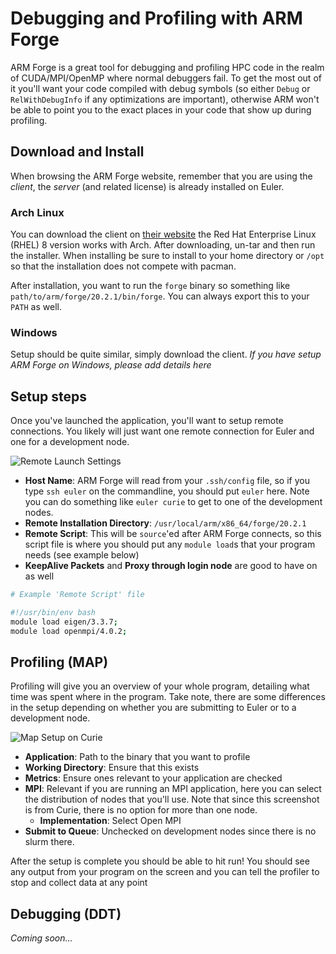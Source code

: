 # Debugging and Profiling with ARM Forge

ARM Forge is a great tool for debugging and profiling HPC code in the realm of CUDA/MPI/OpenMP where normal debuggers fail. To get the most out of it you'll want your code compiled with debug symbols (so either `Debug` or `RelWithDebugInfo` if any optimizations are important), otherwise ARM won't be able to point you to the exact places in your code that show up during profiling.

## Download and Install

When browsing the ARM Forge website, remember that you are using the _client_, the _server_ (and related license) is already installed on Euler.

### Arch Linux

You can download the client on [their website](https://developer.arm.com/tools-and-software/server-and-hpc/downloads/arm-forge) the Red Hat Enterprise Linux (RHEL) 8 version works with Arch. After downloading, un-tar and then run the installer. When installing be sure to install to your home directory or `/opt` so that the installation does not compete with pacman.

After installation, you want to run the `forge` binary so something like `path/to/arm/forge/20.2.1/bin/forge`. You can always export this to your `PATH` as well.

### Windows

Setup should be quite similar, simply download the client. _If you have setup ARM Forge on Windows, please add details here_

## Setup steps

Once you've launched the application, you'll want to setup remote connections. You likely will just want one remote connection for Euler and one for a development node.

![Remote Launch Settings](/lab-wiki/images/technical/arm-forge-remote-launch.png)

- __Host Name__: ARM Forge will read from your `.ssh/config` file, so if you type `ssh euler` on the commandline, you should put `euler` here. Note you can do something like `euler curie` to get to one of the development nodes.
- __Remote Installation Directory__: `/usr/local/arm/x86_64/forge/20.2.1`
- __Remote Script__: This will be `source`'ed after ARM Forge connects, so this script file is where you should put any `module load`s that your program needs (see example below)
- __KeepAlive Packets__ and __Proxy through login node__ are good to have on as well

````bash
# Example 'Remote Script' file

#!/usr/bin/env bash
module load eigen/3.3.7;
module load openmpi/4.0.2;
````

## Profiling (MAP)

Profiling will give you an overview of your whole program, detailing what time was spent where in the program. Take note, there are some differences in the setup depending on whether you are submitting to Euler or to a development node.

![Map Setup on Curie](/lab-wiki/images/technical/arm-forge-map-setup.png)

- __Application__: Path to the binary that you want to profile
- __Working Directory__: Ensure that this exists
- __Metrics__: Ensure ones relevant to your application are checked
- __MPI__: Relevant if you are running an MPI application, here you can select the distribution of nodes that you'll use. Note that since this screenshot is from Curie, there is no option for more than one node.
    - __Implementation__: Select Open MPI
- __Submit to Queue__: Unchecked on development nodes since there is no slurm there.

After the setup is complete you should be able to hit run! You should see any output from your program on the screen and you can tell the profiler to stop and collect data at any point

## Debugging (DDT)

_Coming soon..._
